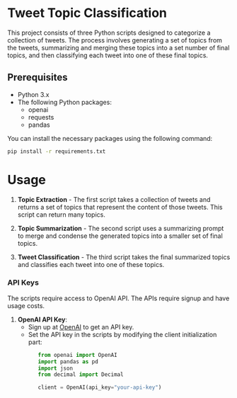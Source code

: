 # Tweet Topic Classification

This project consists of three Python scripts designed to categorize a collection of tweets. The process involves generating a set of topics from the tweets, summarizing and merging these topics into a set number of final topics, and then classifying each tweet into one of these final topics.

## Prerequisites

- Python 3.x
- The following Python packages:
  - openai
  - requests
  - pandas

You can install the necessary packages using the following command:

```sh
pip install -r requirements.txt
```

# Usage

1. **Topic Extraction** - The first script takes a collection of tweets and returns a set of topics that represent the content of those tweets. This script can return many topics.

2. **Topic Summarization** - The second script uses a summarizing prompt to merge and condense the generated topics into a smaller set of final topics.

3. **Tweet Classification** - The third script takes the final summarized topics and classifies each tweet into one of these topics.

### API Keys

The scripts require access to OpenAI API. The APIs require signup and have usage costs.

1. **OpenAI API Key**: 
   - Sign up at [OpenAI](https://www.openai.com/) to get an API key.
   - Set the API key in the scripts by modifying the client initialization part:
     ```python
        from openai import OpenAI
        import pandas as pd
        import json
        from decimal import Decimal

        client = OpenAI(api_key="your-api-key")
     ```